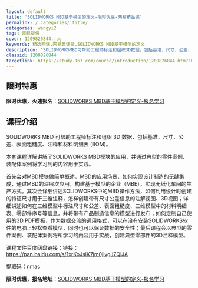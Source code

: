 ```yaml
---
layout: default
title: 'SOLIDWORKS MBD基于模型的定义-限时优惠-网易精品课'
permalink: /:categories/:title/
categories: wangyi2
tags: 网易提供
cover: 1209826844.jpg
keywords: 精选网课,网易云课堂,SOLIDWORKS MBD基于模型的定义
description: 'SOLIDWORKSMBD可帮助工程师标注和组织3D数据，包括基准、尺寸、公差、表面粗糙度、注释和材料明细表(BOM)。'
classid: 1209826844
targetlink: https://study.163.com/course/introduction/1209826844.htm?share=1&shareId=1025206652&utm_campaign=share&utm_medium=iphoneShare&utm_source=&utm_u=1025206652
---
```


## 限时特惠

**限时优惠，火速报名**：[SOLIDWORKS MBD基于模型的定义-报名学习](https://study.163.com/course/introduction/1209826844.htm?share=1&shareId=1025206652&utm_campaign=share&utm_medium=iphoneShare&utm_source=&utm_u=1025206652)

## 课程介绍

SOLIDWORKS MBD 可帮助工程师标注和组织 3D 数据，包括基准、尺寸、公差、表面粗糙度、注释和材料明细表 (BOM)。

本套课程详解讲解了SOLIDWORKS MBD模块的应用，并通过典型的零件案例、装配体案例将学习到的内容用于实践。

首先会对MBD模块做简单概述，MBD的应用场景，如何实现设计制造的无缝集成，通过MBD的深层次应用，构建基于模型的企业（MBE），实现无纸化车间的生产方式。其次会详细讲述SOLIDWORKS中的MBD操作方法，如何利用设计时创建的特征尺寸用于三维注释，怎样创建带有尺寸公差信息的注解视图、3D视图；详细讲述如何在三维模型中标注尺寸和公差、表面粗糙度、三维模型中的材料明细表、零部件序号等信息，并将带有产品制造信息的模型进行发布；如何定制自己使用的3D PDF模板，作为数据交流的通用格式，可以在没有安装SOLIDWORKS软件的电脑上轻松查看模型，同时也可以保证数据的安全性；最后课程会以典型的零件案例、装配体案例将所学习的内容用于实战，创建典型零部件的3D注释模型。

课程文件百度网盘链接：链接：https://pan.baidu.com/s/1xrKoJsiK7jm0jlvgJ7QlJA 

提取码：nmac

**限时优惠，报名地址**：[SOLIDWORKS MBD基于模型的定义-报名学习](https://study.163.com/course/introduction/1209826844.htm?share=1&shareId=1025206652&utm_campaign=share&utm_medium=iphoneShare&utm_source=&utm_u=1025206652)

